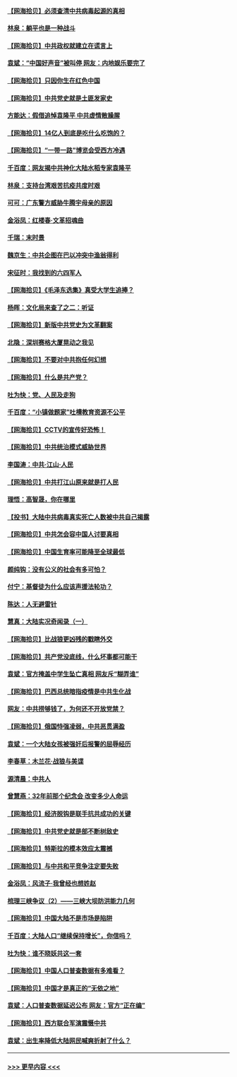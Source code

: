#### [【网海拾贝】必须查清中共病毒起源的真相](../pages/nsc993/n12984276.md?t=05300751) 
#### [林泉：躺平也是一种战斗](../pages/nsc993/n12984194.md?t=05300751) 
#### [【网海拾贝】中共政权就建立在谎言上](../pages/nsc993/n12981880.md?t=05300751) 
#### [袁斌：“中国好声音”被叫停 网友：内地娱乐要完了](../pages/nsc993/n12981826.md?t=05300751) 
#### [【网海拾贝】只因你生在红色中国](../pages/nsc993/n12979096.md?t=05300751) 
#### [【网海拾贝】中共党史就是土匪发家史](../pages/nsc993/n12976478.md?t=05300751) 
#### [方能达：假借追悼袁隆平 中共虚情散臊腥](../pages/nsc993/n12976396.md?t=05300751) 
#### [【网海拾贝】14亿人到底是吃什么吃饱的？](../pages/nsc993/n12974125.md?t=05300751) 
#### [【网海拾贝】“一带一路”博览会受西方冷遇](../pages/nsc993/n12971787.md?t=05300751) 
#### [千百度：网友揭中共神化大陆水稻专家袁隆平](../pages/nsc993/n12971733.md?t=05300751) 
#### [林泉：支持台湾艰苦抗疫共度时艰](../pages/nsc993/n12971350.md?t=05300751) 
#### [可可：广东警方威胁牛腾宇母亲的原因](../pages/nsc993/n12971100.md?t=05300751) 
#### [金浴凤：红楼春·文革招魂曲](../pages/nsc993/n12970354.md?t=05300751) 
#### [千瑞：末时景](../pages/nsc993/n12970337.md?t=05300751) 
#### [魏京生：中共企图在巴以冲突中渔翁得利](../pages/nsc993/n12970286.md?t=05300751) 
#### [宋征时：我找到的六四军人](../pages/nsc993/n12970213.md?t=05300751) 
#### [【网海拾贝】《毛泽东选集》真受大学生追捧？](../pages/nsc993/n12968779.md?t=05300751) 
#### [杨晖：文化局来查了之二：听证](../pages/nsc993/n12966528.md?t=05300751) 
#### [【网海拾贝】新版中共党史为文革翻案](../pages/nsc993/n12967526.md?t=05300751) 
#### [北隐：深圳赛格大厦晃动之我见](../pages/nsc993/n12967393.md?t=05300751) 
#### [【网海拾贝】不要对中共抱任何幻想](../pages/nsc993/n12965222.md?t=05300751) 
#### [【网海拾贝】什么是共产党？](../pages/nsc993/n12962781.md?t=05300751) 
#### [吐为快：党、人民及走狗](../pages/nsc993/n12962747.md?t=05300751) 
#### [千百度：“小镇做题家”吐槽教育资源不公平](../pages/nsc993/n12962705.md?t=05300751) 
#### [【网海拾贝】CCTV的宣传好恐怖！](../pages/nsc993/n12959984.md?t=05300751) 
#### [【网海拾贝】中共统治模式威胁世界](../pages/nsc993/n12957622.md?t=05300751) 
#### [李国涛：中共‧江山‧人民](../pages/nsc993/n12957502.md?t=05300751) 
#### [【网海拾贝】中共打江山原来就是打人民](../pages/nsc993/n12954345.md?t=05300751) 
#### [理悟：高智晟，你在哪里](../pages/nsc993/n12953115.md?t=05300751) 
#### [【投书】大陆中共病毒真实死亡人数被中共自己揭露](../pages/nsc993/n12953050.md?t=05300751) 
#### [【网海拾贝】中共怎会容中国人讨要真相](../pages/nsc993/n12952161.md?t=05300751) 
#### [【网海拾贝】中国生育率可能降至全球最低](../pages/nsc993/n12948793.md?t=05300751) 
#### [颜纯钩：没有公义的社会有多可怕？](../pages/nsc993/n12947626.md?t=05300751) 
#### [付宁：基督徒为什么应该声援法轮功？](../pages/nsc993/n12947233.md?t=05300751) 
#### [陈达：人无避雷针](../pages/nsc993/n12947098.md?t=05300751) 
#### [慧真：大陆实况奇闻录（一）](../pages/nsc993/n12945811.md?t=05300751) 
#### [【网海拾贝】比战狼更凶残的戳瞎外交](../pages/nsc993/n12945717.md?t=05300751) 
#### [【网海拾贝】共产党没底线，什么坏事都可能干](../pages/nsc993/n12942090.md?t=05300751) 
#### [袁斌：官方掩盖中学生坠亡真相 网友斥“糊弄谁”](../pages/nsc993/n12942029.md?t=05300751) 
#### [【网海拾贝】巴西总统暗指疫情是中共生化战](../pages/nsc993/n12938999.md?t=05300751) 
#### [网友：中共捞够钱了，为何还不开放党禁？](../pages/nsc993/n12938952.md?t=05300751) 
#### [【网海拾贝】俄国恃强凌弱，中共恶贯满盈](../pages/nsc993/n12936626.md?t=05300751) 
#### [袁斌：一个大陆女孩被强奸后报警的屈辱经历](../pages/nsc993/n12936547.md?t=05300751) 
#### [李春草：木兰花·战狼与美谍](../pages/nsc993/n12935995.md?t=05300751) 
#### [源清晨：中共人](../pages/nsc993/n12935589.md?t=05300751) 
#### [曾慧燕：32年前那个纪念会 改变多少人命运](../pages/nsc993/n12934233.md?t=05300751) 
#### [【网海拾贝】经济脱钩是联手抗共成功的关键](../pages/nsc993/n12934176.md?t=05300751) 
#### [【网海拾贝】中共党史就是部不断树敌史](../pages/nsc993/n12932844.md?t=05300751) 
#### [【网海拾贝】特斯拉的模本效应太震撼](../pages/nsc993/n12925626.md?t=05300751) 
#### [【网海拾贝】与中共和平竞争注定要失败](../pages/nsc993/n12923326.md?t=05300751) 
#### [金浴凤：风流子‧我曾经也想姓赵](../pages/nsc993/n12920911.md?t=05300751) 
#### [梳理三峡争议（2）——三峡大坝防洪能力几何](../pages/nsc993/n12920173.md?t=05300751) 
#### [【网海拾贝】中国大陆不是市场是陷阱](../pages/nsc993/n12920143.md?t=05300751) 
#### [千百度：大陆人口“继续保持增长”，你信吗？](../pages/nsc993/n12918946.md?t=05300751) 
#### [吐为快：谁不晓妖共这一套](../pages/nsc993/n12918941.md?t=05300751) 
#### [【网海拾贝】中国人口普查数据有多难看？](../pages/nsc993/n12917822.md?t=05300751) 
#### [【网海拾贝】中国才是真正的“无依之地”](../pages/nsc993/n12915845.md?t=05300751) 
#### [袁斌：人口普查数据延迟公布 网友：官方“正在编”](../pages/nsc993/n12915748.md?t=05300751) 
#### [【网海拾贝】西方联合军演震慑中共](../pages/nsc993/n12913466.md?t=05300751) 
#### [袁斌：出生率降低大陆网民喊爽折射了什么？](../pages/nsc993/n12913365.md?t=05300751) 

----
#### [ >>> 更早内容 <<< ](../indexes/nsc993-earlier.md)
